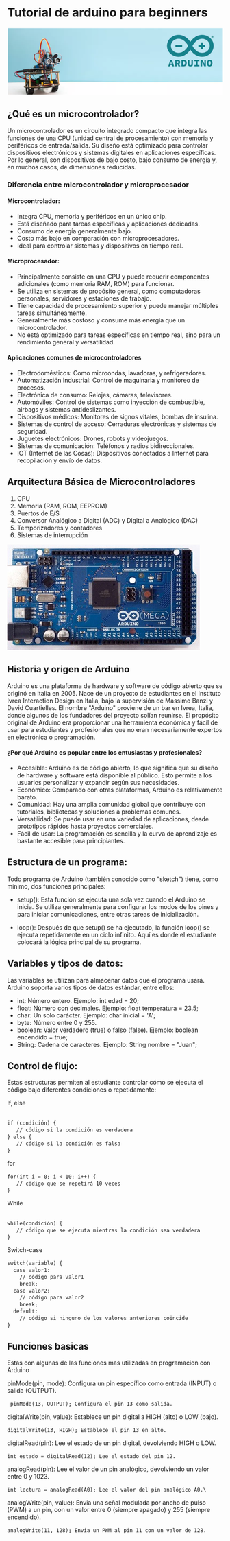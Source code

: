 # Tutorial de arduino para beginners

![arduino](./images/arduino.png)

## ¿Qué es un microcontrolador?

Un microcontrolador es un circuito integrado compacto que integra las funciones de una CPU (unidad central de procesamiento) con memoria y periféricos de entrada/salida. Su diseño está optimizado para controlar dispositivos electrónicos y sistemas digitales en aplicaciones específicas. Por lo general, son dispositivos de bajo costo, bajo consumo de energía y, en muchos casos, de dimensiones reducidas.

### Diferencia entre microcontrolador y microprocesador

#### Microcontrolador:
* Integra CPU, memoria y periféricos en un único chip.
* Está diseñado para tareas específicas y aplicaciones dedicadas.
* Consumo de energía generalmente bajo.
* Costo más bajo en comparación con microprocesadores.
* Ideal para controlar sistemas y dispositivos en tiempo real.

#### Microprocesador:
* Principalmente consiste en una CPU y puede requerir componentes adicionales (como memoria RAM, ROM) para funcionar.
* Se utiliza en sistemas de propósito general, como computadoras personales, servidores y estaciones de trabajo.
* Tiene capacidad de procesamiento superior y puede manejar múltiples tareas simultáneamente.
* Generalmente más costoso y consume más energía que un microcontrolador.
* No está optimizado para tareas específicas en tiempo real, sino para un rendimiento general y versatilidad.

#### Aplicaciones comunes de microcontroladores

* Electrodomésticos: Como microondas, lavadoras, y refrigeradores.
* Automatización Industrial: Control de maquinaria y monitoreo de procesos.
* Electrónica de consumo: Relojes, cámaras, televisores.
* Automóviles: Control de sistemas como inyección de combustible, airbags y sistemas antideslizantes.
* Dispositivos médicos: Monitores de signos vitales, bombas de insulina.
* Sistemas de control de acceso: Cerraduras electrónicas y sistemas de seguridad.
* Juguetes electrónicos: Drones, robots y videojuegos.
* Sistemas de comunicación: Teléfonos y radios bidireccionales.
* IOT (Internet de las Cosas): Dispositivos conectados a Internet para recopilación y envío de datos.

## Arquitectura Básica de Microcontroladores

1. CPU
2. Memoria (RAM, ROM, EEPROM)
3. Puertos de E/S
4. Conversor Analógico a Digital (ADC) y Digital a Analógico (DAC)
5. Temporizadores y contadores
6. Sistemas de interrupción

![arduino](./images/450_1000.jpg)


## Historia y origen de Arduino

Arduino es una plataforma de hardware y software de código abierto que se originó en Italia en 2005. Nace de un proyecto de estudiantes en el Instituto Ivrea Interaction Design en Italia, bajo la supervisión de Massimo Banzi y David Cuartielles. El nombre "Arduino" proviene de un bar en Ivrea, Italia, donde algunos de los fundadores del proyecto solían reunirse. El propósito original de Arduino era proporcionar una herramienta económica y fácil de usar para estudiantes y profesionales que no eran necesariamente expertos en electrónica o programación.

#### ¿Por qué Arduino es popular entre los entusiastas y profesionales?

* Accesible: Arduino es de código abierto, lo que significa que su diseño de hardware y software está disponible al público. Esto permite a los usuarios personalizar y expandir según sus necesidades.
* Económico: Comparado con otras plataformas, Arduino es relativamente barato.
* Comunidad: Hay una amplia comunidad global que contribuye con tutoriales, bibliotecas y soluciones a problemas comunes.
* Versatilidad: Se puede usar en una variedad de aplicaciones, desde prototipos rápidos hasta proyectos comerciales.
* Fácil de usar: La programación es sencilla y la curva de aprendizaje es bastante accesible para principiantes.

## Estructura de un programa:

Todo programa de Arduino (también conocido como "sketch") tiene, como mínimo, dos funciones principales:

* setup(): Esta función se ejecuta una sola vez cuando el Arduino se inicia. Se utiliza generalmente para configurar los modos de los pines y para iniciar comunicaciones, entre otras tareas de inicialización.

* loop(): Después de que setup() se ha ejecutado, la función loop() se ejecuta repetidamente en un ciclo infinito. Aquí es donde el estudiante colocará la lógica principal de su programa.

## Variables y tipos de datos:

Las variables se utilizan para almacenar datos que el programa usará. Arduino soporta varios tipos de datos estándar, entre ellos:

* int: Número entero. Ejemplo: int edad = 20;
* float: Número con decimales. Ejemplo: float temperatura = 23.5;
* char: Un solo carácter. Ejemplo: char inicial = 'A';
* byte: Número entre 0 y 255.
* boolean: Valor verdadero (true) o falso (false). Ejemplo: boolean encendido = true;
* String: Cadena de caracteres. Ejemplo: String nombre = "Juan";

## Control de flujo:

Estas estructuras permiten al estudiante controlar cómo se ejecuta el código bajo diferentes condiciones o repetidamente:


If, else

```

if (condición) {
   // código si la condición es verdadera
} else {
   // código si la condición es falsa
}

```

for

```
for(int i = 0; i < 10; i++) {
   // código que se repetirá 10 veces
}

```

While
```

while(condición) {
   // código que se ejecuta mientras la condición sea verdadera
}

```
Switch-case
```
switch(variable) {
  case valor1:
    // código para valor1
    break;
  case valor2:
    // código para valor2
    break;
  default:
    // código si ninguno de los valores anteriores coincide
}

```

## Funciones basicas

Estas con algunas de las funciones mas utilizadas en programacion con Arduino

pinMode(pin, mode): Configura un pin específico como entrada (INPUT) o salida (OUTPUT).
```
 pinMode(13, OUTPUT); Configura el pin 13 como salida.

```

digitalWrite(pin, value): Establece un pin digital a HIGH (alto) o LOW (bajo).
```
digitalWrite(13, HIGH); Establece el pin 13 en alto.

```

digitalRead(pin): Lee el estado de un pin digital, devolviendo HIGH o LOW.
```
int estado = digitalRead(12); Lee el estado del pin 12.

```

analogRead(pin): Lee el valor de un pin analógico, devolviendo un valor entre 0 y 1023.
```
int lectura = analogRead(A0); Lee el valor del pin analógico A0.\

```

analogWrite(pin, value): Envia una señal modulada por ancho de pulso (PWM) a un pin, con un valor entre 0 (siempre apagado) y 255 (siempre encendido).
```
analogWrite(11, 128); Envia un PWM al pin 11 con un valor de 128.

```